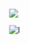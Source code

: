 
![](https://komarev.com/ghpvc/?username=mkeo102&color=#FF0000&style=STYLE&label=TEXT)


![l](https://skillicons.dev/icons?i=python,html,css,java,javascript,git,vscode,linux&perline=6)

<!--
**mkeo102/mkeo102** is a ✨ _special_ ✨ repository because its `README.md` (this file) appears on your GitHub profile.

Here are some ideas to get you started:

- 🔭 I’m currently working on ...
- 🌱 I’m currently learning ...
- 👯 I’m looking to collaborate on ...
- 🤔 I’m looking for help with ...
- 💬 Ask me about ...
- 📫 How to reach me: ...
- 😄 Pronouns: ...
- ⚡ Fun fact: ...
-->

